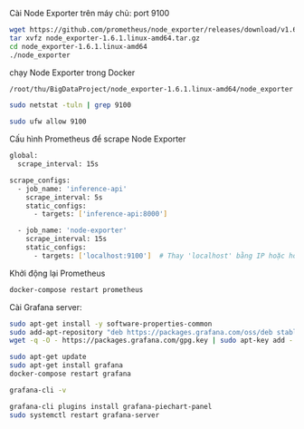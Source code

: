 Cài Node Exporter trên máy chủ: port 9100
```bash
wget https://github.com/prometheus/node_exporter/releases/download/v1.6.1/node_exporter-1.6.1.linux-amd64.tar.gz
tar xvfz node_exporter-1.6.1.linux-amd64.tar.gz
cd node_exporter-1.6.1.linux-amd64
./node_exporter
```

chạy Node Exporter trong Docker
```bash
/root/thu/BigDataProject/node_exporter-1.6.1.linux-amd64/node_exporter &

sudo netstat -tuln | grep 9100

sudo ufw allow 9100
```

Cấu hình Prometheus để scrape Node Exporter
```bash
global:
  scrape_interval: 15s

scrape_configs:
  - job_name: 'inference-api'
    scrape_interval: 5s
    static_configs:
      - targets: ['inference-api:8000']

  - job_name: 'node-exporter'
    scrape_interval: 15s
    static_configs:
      - targets: ['localhost:9100']  # Thay 'localhost' bằng IP hoặc hostname của Node Exporter
```

Khởi động lại Prometheus
```bash
docker-compose restart prometheus
```


Cài Grafana server:
```bash
sudo apt-get install -y software-properties-common
sudo add-apt-repository "deb https://packages.grafana.com/oss/deb stable main"
wget -q -O - https://packages.grafana.com/gpg.key | sudo apt-key add -
```

```bash
sudo apt-get update
sudo apt-get install grafana
docker-compose restart grafana

```


```bash
grafana-cli -v
```

```bash
grafana-cli plugins install grafana-piechart-panel
sudo systemctl restart grafana-server
```